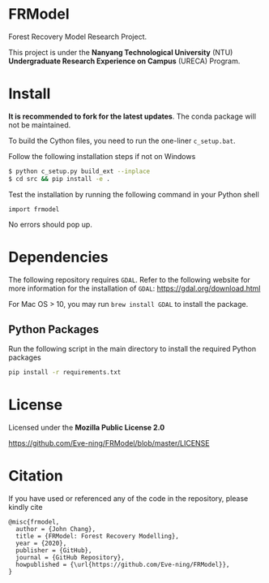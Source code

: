 # FRModel

Forest Recovery Model Research Project.

This project is under the **Nanyang Technological University** (NTU) **Undergraduate Research Experience on Campus** (URECA) Program.

# Install

**It is recommended to fork for the latest updates**. The conda package will not be maintained.

To build the Cython files, you need to run the one-liner `c_setup.bat`.

Follow the following installation steps if not on Windows
```bash
$ python c_setup.py build_ext --inplace
$ cd src && pip install -e .
```

Test the installation by running the following command in your Python shell
```
import frmodel
```

No errors should pop up.

# Dependencies

The following repository requires `GDAL`. Refer to the following website for more information for the installation of `GDAL`: https://gdal.org/download.html

For Mac OS > 10, you may run `brew install GDAL` to install the package.

## Python Packages

Run the following script in the main directory to install the required Python packages

```bash
pip install -r requirements.txt
```

# License

Licensed under the **Mozilla Public License 2.0**

https://github.com/Eve-ning/FRModel/blob/master/LICENSE

# Citation

If you have used or referenced any of the code in the repository,
please kindly cite

```
@misc{frmodel,
  author = {John Chang},
  title = {FRModel: Forest Recovery Modelling},
  year = {2020},
  publisher = {GitHub},
  journal = {GitHub Repository},
  howpublished = {\url{https://github.com/Eve-ning/FRModel}},
}
```
